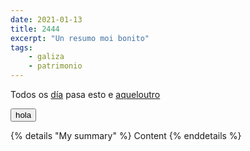 ```yaml
---
date: 2021-01-13
title: 2444
excerpt: "Un resumo moi bonito"
tags:
    - galiza
    - patrimonio
---
```


Todos os [día](https://google.es) pasa esto e [aqueloutro](/blog/holi)

<button>hola</button>

{% details "My summary" %}
Content
{% enddetails %}
